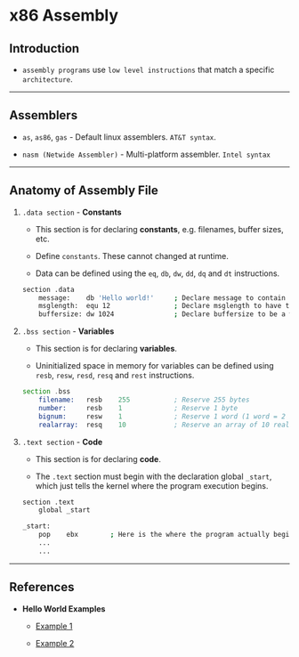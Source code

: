 # x86 Assembly

## Introduction

* `assembly programs` use `low level instructions` that match a specific `architecture`.

---

## Assemblers

* `as`, `as86`, `gas` - Default linux assemblers. `AT&T syntax`.

* `nasm (Netwide Assembler)` - Multi-platform assembler. `Intel syntax`

---

## Anatomy of Assembly File

1. `.data section` - __Constants__

    * This section is for declaring __constants__, e.g. filenames, buffer sizes, etc.
    
    * Define `constants`. These cannot changed at runtime.

    * Data can be defined using the `eq`, `db`, `dw`, `dd`, `dq` and `dt` instructions.

    ```bash
    section .data
        message:    db 'Hello world!'     ; Declare message to contain the bytes 'Hello world!' (without quotes).
        msglength:  equ 12                ; Declare msglength to have the constant value 12.
        buffersize: dw 1024               ; Declare buffersize to be a word containing 1024.
    ```

2. `.bss section` - __Variables__

    * This section is for declaring __variables__. 
    
    * Uninitialized space in memory for variables can be defined using `resb`, `resw`, `resd`, `resq` and `rest` instructions.
    
    ```asm
    section .bss
        filename:   resb    255           ; Reserve 255 bytes
        number:     resb    1             ; Reserve 1 byte
        bignum:     resw    1             ; Reserve 1 word (1 word = 2 bytes)
        realarray:  resq    10            ; Reserve an array of 10 reals
    ```

3. `.text section` - __Code__

    * This section is for declaring __code__.

    * The `.text` section must begin with the declaration global `_start`, which just tells the kernel where the program execution begins.

    ```bash
    section .text
	    global _start

    _start:
        pop    ebx        ; Here is the where the program actually begins
        ...
        ...
    ```

---

## References

* __Hello World Examples__

    * [Example 1](https://montcs.bloomu.edu/Information/LowLevel/Assembly/assembly-tutorial.html#helloworld)

    * [Example 2](https://jameshfisher.com/2018/03/10/linux-assembly-hello-world/)